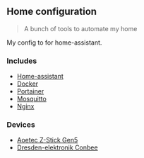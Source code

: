 ## Home configuration
> A bunch of tools to automate my home

My config to for home-assistant.

### Includes
- [Home-assistant](http://github.com/home-assistant/home-assistant)
- [Docker](https://www.docker.com)
- [Portainer](https://github.com/portainer/portainer)
- [Mosquitto](https://github.com/eclipse/mosquitto)
- [Nginx](https://github.com/nginx/nginx)


### Devices
- [Aoetec Z-Stick Gen5](https://aeotec.com/z-wave-usb-stick)
- [Dresden-elektronik Conbee](https://www.dresden-elektronik.de/conbee/)
